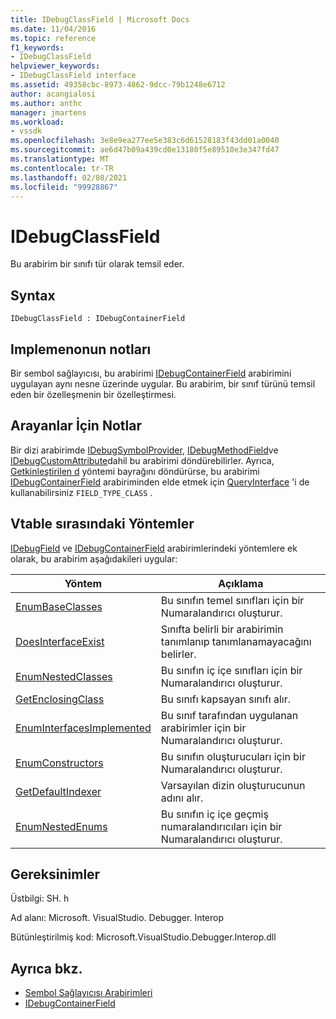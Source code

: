 ```yaml
---
title: IDebugClassField | Microsoft Docs
ms.date: 11/04/2016
ms.topic: reference
f1_keywords:
- IDebugClassField
helpviewer_keywords:
- IDebugClassField interface
ms.assetid: 49358cbc-8973-4862-9dcc-79b1248e6712
author: acangialosi
ms.author: anthc
manager: jmartens
ms.workload:
- vssdk
ms.openlocfilehash: 3e8e9ea277ee5e383c6d61528183f43dd01a0040
ms.sourcegitcommit: ae6d47b09a439cd0e13180f5e89510e3e347fd47
ms.translationtype: MT
ms.contentlocale: tr-TR
ms.lasthandoff: 02/08/2021
ms.locfileid: "99928867"
---
```

# <a name="idebugclassfield"></a>IDebugClassField
Bu arabirim bir sınıfı tür olarak temsil eder.

## <a name="syntax"></a>Syntax

```
IDebugClassField : IDebugContainerField
```

## <a name="notes-for-implementers"></a>Implemenonun notları
 Bir sembol sağlayıcısı, bu arabirimi [IDebugContainerField](../../../extensibility/debugger/reference/idebugcontainerfield.md) arabirimini uygulayan aynı nesne üzerinde uygular. Bu arabirim, bir sınıf türünü temsil eden bir özelleşmenin bir özelleştirmesi.

## <a name="notes-for-callers"></a>Arayanlar İçin Notlar
 Bir dizi arabirimde [IDebugSymbolProvider](../../../extensibility/debugger/reference/idebugsymbolprovider.md), [IDebugMethodField](../../../extensibility/debugger/reference/idebugmethodfield.md)ve [IDebugCustomAttribute](../../../extensibility/debugger/reference/idebugcustomattribute.md)dahil bu arabirimi döndürebilirler. Ayrıca, [Getkinleştirilen d](../../../extensibility/debugger/reference/idebugfield-getkind.md) yöntemi bayrağını döndürürse, bu arabirimi [IDebugContainerField](../../../extensibility/debugger/reference/idebugcontainerfield.md) arabiriminden elde etmek için [QueryInterface](/cpp/atl/queryinterface) 'i de kullanabilirsiniz `FIELD_TYPE_CLASS` .

## <a name="methods-in-vtable-order"></a>Vtable sırasındaki Yöntemler
 [IDebugField](../../../extensibility/debugger/reference/idebugfield.md) ve [IDebugContainerField](../../../extensibility/debugger/reference/idebugcontainerfield.md) arabirimlerindeki yöntemlere ek olarak, bu arabirim aşağıdakileri uygular:

|Yöntem|Açıklama|
|------------|-----------------|
|[EnumBaseClasses](../../../extensibility/debugger/reference/idebugclassfield-enumbaseclasses.md)|Bu sınıfın temel sınıfları için bir Numaralandırıcı oluşturur.|
|[DoesInterfaceExist](../../../extensibility/debugger/reference/idebugclassfield-doesinterfaceexist.md)|Sınıfta belirli bir arabirimin tanımlanıp tanımlanamayacağını belirler.|
|[EnumNestedClasses](../../../extensibility/debugger/reference/idebugclassfield-enumnestedclasses.md)|Bu sınıfın iç içe sınıfları için bir Numaralandırıcı oluşturur.|
|[GetEnclosingClass](../../../extensibility/debugger/reference/idebugclassfield-getenclosingclass.md)|Bu sınıfı kapsayan sınıfı alır.|
|[EnumInterfacesImplemented](../../../extensibility/debugger/reference/idebugclassfield-enuminterfacesimplemented.md)|Bu sınıf tarafından uygulanan arabirimler için bir Numaralandırıcı oluşturur.|
|[EnumConstructors](../../../extensibility/debugger/reference/idebugclassfield-enumconstructors.md)|Bu sınıfın oluşturucuları için bir Numaralandırıcı oluşturur.|
|[GetDefaultIndexer](../../../extensibility/debugger/reference/idebugclassfield-getdefaultindexer.md)|Varsayılan dizin oluşturucunun adını alır.|
|[EnumNestedEnums](../../../extensibility/debugger/reference/idebugclassfield-enumnestedenums.md)|Bu sınıfın iç içe geçmiş numaralandırıcıları için bir Numaralandırıcı oluşturur.|

## <a name="requirements"></a>Gereksinimler
 Üstbilgi: SH. h

 Ad alanı: Microsoft. VisualStudio. Debugger. Interop

 Bütünleştirilmiş kod: Microsoft.VisualStudio.Debugger.Interop.dll

## <a name="see-also"></a>Ayrıca bkz.
- [Sembol Sağlayıcısı Arabirimleri](../../../extensibility/debugger/reference/symbol-provider-interfaces.md)
- [IDebugContainerField](../../../extensibility/debugger/reference/idebugcontainerfield.md)
